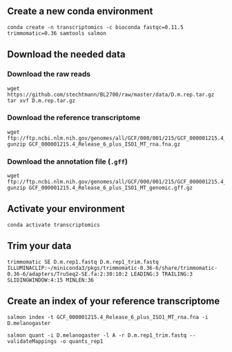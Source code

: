 ## Create a new conda environment
```{BASH}
conda create -n transcriptomics -c bioconda fastqc=0.11.5 trimmomatic=0.36 samtools salmon
```


## Download the needed data

### Download the raw reads
```{BASH}
wget https://github.com/stechtmann/BL2700/raw/master/data/D.m.rep.tar.gz
tar xvf D.m.rep.tar.gz
```

### Download the reference transcriptome
```{BASH}
wget ftp://ftp.ncbi.nlm.nih.gov/genomes/all/GCF/000/001/215/GCF_000001215.4_Release_6_plus_ISO1_MT/GCF_000001215.4_Release_6_plus_ISO1_MT_rna.fna.gz
gunzip GCF_000001215.4_Release_6_plus_ISO1_MT_rna.fna.gz
```

### Download the annotation file (`.gff`)
```{BASH}
wget ftp://ftp.ncbi.nlm.nih.gov/genomes/all/GCF/000/001/215/GCF_000001215.4_Release_6_plus_ISO1_MT/GCF_000001215.4_Release_6_plus_ISO1_MT_genomic.gff.gz
gunzip GCF_000001215.4_Release_6_plus_ISO1_MT_genomic.gff.gz
```

## Activate your environment
```{BASH}
conda activate transcriptomics
```

## Trim your data
```{BASH}
trimmomatic SE D.m.rep1.fastq D.m.rep1_trim.fastq ILLUMINACLIP:~/miniconda3/pkgs/trimmomatic-0.36-6/share/trimmomatic-0.36-6/adapters/TruSeq2-SE.fa:2:30:10:2 LEADING:3 TRAILING:3 SLIDINGWINDOW:4:15 MINLEN:36
```

##  Create an index of your reference transcriptome
```{BASH}
salmon index -t GCF_000001215.4_Release_6_plus_ISO1_MT_rna.fna -i D.melanogaster
```

```{BASH} 
salmon quant -i D.melanogaster -l A -r D.m.rep1_trim.fastq --validateMappings -o quants_rep1
```


